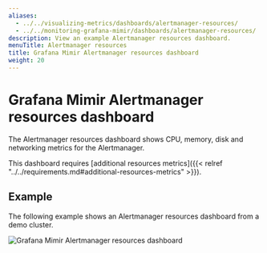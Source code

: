 ```yaml
---
aliases:
  - ../../visualizing-metrics/dashboards/alertmanager-resources/
  - ../../monitoring-grafana-mimir/dashboards/alertmanager-resources/
description: View an example Alertmanager resources dashboard.
menuTitle: Alertmanager resources
title: Grafana Mimir Alertmanager resources dashboard
weight: 20
---
```


# Grafana Mimir Alertmanager resources dashboard

The Alertmanager resources dashboard shows CPU, memory, disk and networking metrics for the Alertmanager.

This dashboard requires [additional resources metrics]({{< relref "../../requirements.md#additional-resources-metrics" >}}).

## Example

The following example shows an Alertmanager resources dashboard from a demo cluster.

![Grafana Mimir Alertmanager resources dashboard](mimir-alertmanager-resources.png)
